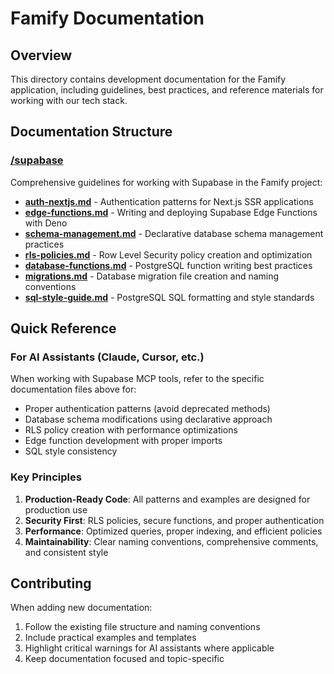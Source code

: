 # Famify Documentation

## Overview

This directory contains development documentation for the Famify application, including guidelines, best practices, and reference materials for working with our tech stack.

## Documentation Structure

### [/supabase](./supabase/)
Comprehensive guidelines for working with Supabase in the Famify project:

- **[auth-nextjs.md](./supabase/auth-nextjs.md)** - Authentication patterns for Next.js SSR applications
- **[edge-functions.md](./supabase/edge-functions.md)** - Writing and deploying Supabase Edge Functions with Deno
- **[schema-management.md](./supabase/schema-management.md)** - Declarative database schema management practices
- **[rls-policies.md](./supabase/rls-policies.md)** - Row Level Security policy creation and optimization
- **[database-functions.md](./supabase/database-functions.md)** - PostgreSQL function writing best practices
- **[migrations.md](./supabase/migrations.md)** - Database migration file creation and naming conventions
- **[sql-style-guide.md](./supabase/sql-style-guide.md)** - PostgreSQL SQL formatting and style standards

## Quick Reference

### For AI Assistants (Claude, Cursor, etc.)
When working with Supabase MCP tools, refer to the specific documentation files above for:
- Proper authentication patterns (avoid deprecated methods)
- Database schema modifications using declarative approach
- RLS policy creation with performance optimizations
- Edge function development with proper imports
- SQL style consistency

### Key Principles
1. **Production-Ready Code**: All patterns and examples are designed for production use
2. **Security First**: RLS policies, secure functions, and proper authentication
3. **Performance**: Optimized queries, proper indexing, and efficient policies
4. **Maintainability**: Clear naming conventions, comprehensive comments, and consistent style

## Contributing

When adding new documentation:
1. Follow the existing file structure and naming conventions
2. Include practical examples and templates
3. Highlight critical warnings for AI assistants where applicable
4. Keep documentation focused and topic-specific
